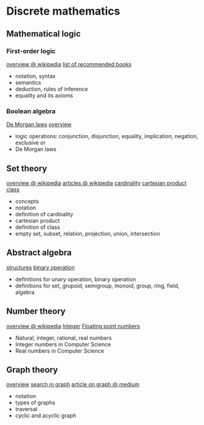 # Discrete mathematics

## Mathematical logic

### First-order logic 

[overview @ wikipedia](https://en.wikipedia.org/wiki/First-order_logic)
[list of recommended books](https://mathoverflow.net/a/33102)

* notation, syntax 
* semantics
* deduction, rules of inference
* equality and its axioms

### Boolean algebra

[De Morgan laws](https://en.wikipedia.org/wiki/De_Morgan's_laws)
[overview](https://en.wikipedia.org/w/index.php?title=List_of_Boolean_algebra)

* logic operations: conjunction, disjunction, equality, implication, negation, exclusive or
* De Morgan laws

## Set theory

[overview @ wikipedia](https://en.wikipedia.org/wiki/Set_theory)
[articles @ wikipedia](https://en.wikipedia.org/wiki/List_of_set_theory_topics)
[cardinality](https://en.wikipedia.org/wiki/Cardinality)
[cartesian product](https://en.wikipedia.org/wiki/Cartesian_product)
[class](https://en.wikipedia.org/wiki/Class_(set_theory))

* concepts
* notation
* definition of cardinality
* cartesian product
* definition of class
* empty set, subset, relation, projection, union, intersection

## Abstract algebra

[structures](https://en.wikipedia.org/wiki/Algebraic_structure)
[binary operation](https://en.wikipedia.org/wiki/Binary_operation)

* definitions for unary operation, binary operation
* definitions for set, grupoid, semigroup, monoid, group, ring, field, algebra

## Number theory

[overview @ wikipedia](https://en.wikipedia.org/wiki/Number)
[Integer](https://en.wikipedia.org/wiki/Integer_(computer_science))
[Floating point numbers](https://en.wikipedia.org/wiki/Floating-point_arithmetic#Accuracy_problems)

* Natural, integer, rational, real numbers
* Integer numbers in Computer Science
* Real numbers in Computer Science

## Graph theory

[overview](https://en.wikipedia.org/wiki/Graph_(abstract_data_type))
[search in graph](https://en.wikipedia.org/wiki/Graph_traversal)
[article on graph @ medium](https://medium.com/@vardanator/i-dont-understand-graph-theory-1c96572a1401)

* notation
* types of graphs
* traversal
* cyclic and acyclic graph

